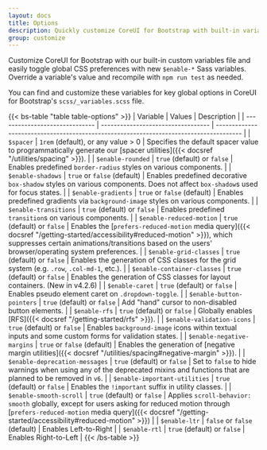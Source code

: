 ```yaml
---
layout: docs
title: Options
description: Quickly customize CoreUI for Bootstrap with built-in variables to easily toggle global CSS preferences for controlling style and behavior.
group: customize
---
```


Customize CoreUI for Bootstrap with our built-in custom variables file and easily toggle global CSS preferences with new `$enable-*` Sass variables. Override a variable's value and recompile with `npm run test` as needed.

You can find and customize these variables for key global options in CoreUI for Bootstrap's `scss/_variables.scss` file.

{{< bs-table "table table-options" >}}
| Variable                       | Values                             | Description                                                                            |
| ------------------------------ | ---------------------------------- | -------------------------------------------------------------------------------------- |
| `$spacer`                      | `1rem` (default), or any value > 0 | Specifies the default spacer value to programmatically generate our [spacer utilities]({{< docsref "/utilities/spacing" >}}). |
| `$enable-rounded`              | `true` (default) or `false`        | Enables predefined `border-radius` styles on various components. |
| `$enable-shadows`              | `true` or `false` (default)        | Enables predefined decorative `box-shadow` styles on various components. Does not affect `box-shadow`s used for focus states. |
| `$enable-gradients`            | `true` or `false` (default)        | Enables predefined gradients via `background-image` styles on various components. |
| `$enable-transitions`          | `true` (default) or `false`        | Enables predefined `transition`s on various components. |
| `$enable-reduced-motion`       | `true` (default) or `false`        | Enables the [`prefers-reduced-motion` media query]({{< docsref "/getting-started/accessibility#reduced-motion" >}}), which suppresses certain animations/transitions based on the users' browser/operating system preferences. |
| `$enable-grid-classes`         | `true` (default) or `false`        | Enables the generation of CSS classes for the grid system (e.g. `.row`, `.col-md-1`, etc.). |
| `$enable-container-classes`    | `true` (default) or `false`        | Enables the generation of CSS classes for layout containers. (New in v4.2.6) |
| `$enable-caret`                | `true` (default) or `false`        | Enables pseudo element caret on `.dropdown-toggle`. |
| `$enable-button-pointers`      | `true` (default) or `false`        | Add "hand" cursor to non-disabled button elements. |
| `$enable-rfs`                  | `true` (default) or `false`        | Globally enables [RFS]({{< docsref "/getting-started/rfs" >}}). |
| `$enable-validation-icons`     | `true` (default) or `false`        | Enables `background-image` icons within textual inputs and some custom forms for validation states. |
| `$enable-negative-margins`     | `true` or `false` (default)        | Enables the generation of [negative margin utilities]({{< docsref "/utilities/spacing#negative-margin" >}}). |
| `$enable-deprecation-messages` | `true` (default) or `false`        | Set to `false` to hide warnings when using any of the deprecated mixins and functions that are planned to be removed in `v6`. |
| `$enable-important-utilities`  | `true` (default) or `false`        | Enables the `!important` suffix in utility classes. |
| `$enable-smooth-scroll`        | `true` (default) or `false`        | Applies `scroll-behavior: smooth` globally, except for users asking for reduced motion through [`prefers-reduced-motion` media query]({{< docsref "/getting-started/accessibility#reduced-motion" >}}) |
| `$enable-ltr`                  | `false` or `false` (default)       | Enables Left-to-Right |
| `$enable-rtl`                  | `true` (default) or `false`        | Enables Right-to-Left |
{{< /bs-table >}}

